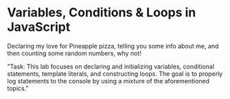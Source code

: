 # Variables, Conditions & Loops in JavaScript
Declaring my love for Pineapple pizza, telling you some info about me, and then counting some random numbers, why not!


"Task: This lab focuses on declaring and initializing variables, conditional statements, template
literals, and constructing loops. The goal is to properly log statements to the console by using a
mixture of the aforementioned topics."
